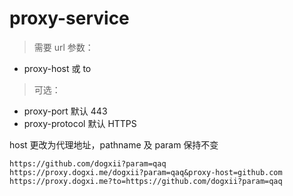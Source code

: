 # proxy-service

> 需要 url 参数：

- proxy-host 或 to

> 可选：

- proxy-port 默认 443
- proxy-protocol 默认 HTTPS

host 更改为代理地址，pathname 及 param 保持不变

```
https://github.com/dogxii?param=qaq
https://proxy.dogxi.me/dogxii?param=qaq&proxy-host=github.com
https://proxy.dogxi.me?to=https://github.com/dogxii?param=qaq
```

